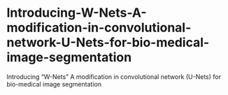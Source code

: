 # Introducing-W-Nets-A-modification-in-convolutional-network-U-Nets-for-bio-medical-image-segmentation
Introducing “W-Nets” A modification in convolutional network (U-Nets) for bio-medical image segmentation

